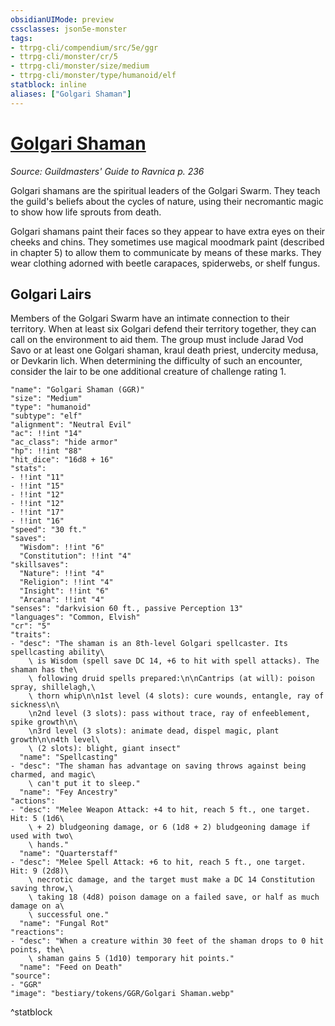 ```yaml
---
obsidianUIMode: preview
cssclasses: json5e-monster
tags:
- ttrpg-cli/compendium/src/5e/ggr
- ttrpg-cli/monster/cr/5
- ttrpg-cli/monster/size/medium
- ttrpg-cli/monster/type/humanoid/elf
statblock: inline
aliases: ["Golgari Shaman"]
---
```

# [Golgari Shaman](3-Compendium\CLI\bestiary\humanoid/golgari-shaman-ggr.md)
*Source: Guildmasters' Guide to Ravnica p. 236*  

Golgari shamans are the spiritual leaders of the Golgari Swarm. They teach the guild's beliefs about the cycles of nature, using their necromantic magic to show how life sprouts from death.

Golgari shamans paint their faces so they appear to have extra eyes on their cheeks and chins. They sometimes use magical moodmark paint (described in chapter 5) to allow them to communicate by means of these marks. They wear clothing adorned with beetle carapaces, spiderwebs, or shelf fungus.

## Golgari Lairs

Members of the Golgari Swarm have an intimate connection to their territory. When at least six Golgari defend their territory together, they can call on the environment to aid them. The group must include Jarad Vod Savo or at least one Golgari shaman, kraul death priest, undercity medusa, or Devkarin lich. When determining the difficulty of such an encounter, consider the lair to be one additional creature of challenge rating 1.

```statblock
"name": "Golgari Shaman (GGR)"
"size": "Medium"
"type": "humanoid"
"subtype": "elf"
"alignment": "Neutral Evil"
"ac": !!int "14"
"ac_class": "hide armor"
"hp": !!int "88"
"hit_dice": "16d8 + 16"
"stats":
- !!int "11"
- !!int "15"
- !!int "12"
- !!int "12"
- !!int "17"
- !!int "16"
"speed": "30 ft."
"saves":
  "Wisdom": !!int "6"
  "Constitution": !!int "4"
"skillsaves":
  "Nature": !!int "4"
  "Religion": !!int "4"
  "Insight": !!int "6"
  "Arcana": !!int "4"
"senses": "darkvision 60 ft., passive Perception 13"
"languages": "Common, Elvish"
"cr": "5"
"traits":
- "desc": "The shaman is an 8th-level Golgari spellcaster. Its spellcasting ability\
    \ is Wisdom (spell save DC 14, +6 to hit with spell attacks). The shaman has the\
    \ following druid spells prepared:\n\nCantrips (at will): poison spray, shillelagh,\
    \ thorn whip\n\n1st level (4 slots): cure wounds, entangle, ray of sickness\n\
    \n2nd level (3 slots): pass without trace, ray of enfeeblement, spike growth\n\
    \n3rd level (3 slots): animate dead, dispel magic, plant growth\n\n4th level\
    \ (2 slots): blight, giant insect"
  "name": "Spellcasting"
- "desc": "The shaman has advantage on saving throws against being charmed, and magic\
    \ can't put it to sleep."
  "name": "Fey Ancestry"
"actions":
- "desc": "Melee Weapon Attack: +4 to hit, reach 5 ft., one target. Hit: 5 (1d6\
    \ + 2) bludgeoning damage, or 6 (1d8 + 2) bludgeoning damage if used with two\
    \ hands."
  "name": "Quarterstaff"
- "desc": "Melee Spell Attack: +6 to hit, reach 5 ft., one target. Hit: 9 (2d8)\
    \ necrotic damage, and the target must make a DC 14 Constitution saving throw,\
    \ taking 18 (4d8) poison damage on a failed save, or half as much damage on a\
    \ successful one."
  "name": "Fungal Rot"
"reactions":
- "desc": "When a creature within 30 feet of the shaman drops to 0 hit points, the\
    \ shaman gains 5 (1d10) temporary hit points."
  "name": "Feed on Death"
"source":
- "GGR"
"image": "bestiary/tokens/GGR/Golgari Shaman.webp"
```
^statblock